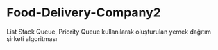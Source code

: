 # Food-Delivery-Company2
List Stack Queue, Priority Queue kullanılarak oluşturulan yemek dağıtım şirketi algoritması
